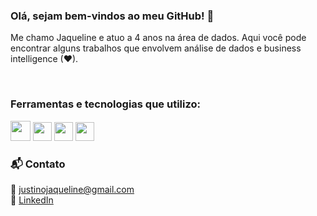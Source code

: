 ### Olá, sejam bem-vindos ao meu GitHub! 👋
Me chamo Jaqueline e atuo a 4 anos na área de dados. Aqui você pode encontrar alguns trabalhos que envolvem análise de dados e business intelligence (♥).

<br>

### Ferramentas e tecnologias que utilizo: 
<div style="display: inline_block" align="left">
  <img width="32" src="https://cdn.jsdelivr.net/gh/devicons/devicon/icons/python/python-original.svg" />
  <img width="30" src="https://cdn-icons-png.flaticon.com/512/2772/2772128.png" />
  <img width="30" src="https://upload.wikimedia.org/wikipedia/commons/thumb/c/cf/New_Power_BI_Logo.svg/630px-New_Power_BI_Logo.svg.png" />
  <img width="30" src="https://cdn.jsdelivr.net/gh/devicons/devicon/icons/git/git-original.svg" />

<br>


### 📬 Contato  
📧 [justinojaqueline@gmail.com](mailto:justinojaqueline@gmail.com)  
🔗 [LinkedIn](https://www.linkedin.com/in/jaqueline-justino/)
